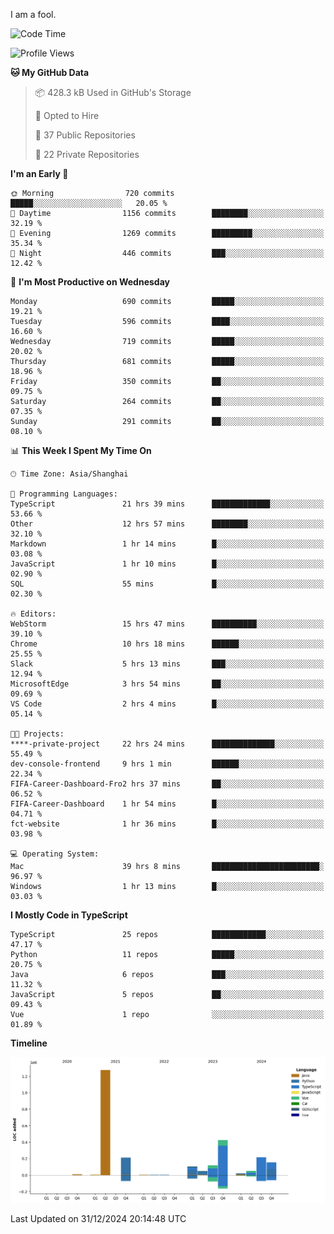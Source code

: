 I am a fool.

<!--START_SECTION:waka-->
![Code Time](http://img.shields.io/badge/Code%20Time-2%2C364%20hrs%2054%20mins-blue)

![Profile Views](http://img.shields.io/badge/Profile%20Views-0-blue)

**🐱 My GitHub Data** 

> 📦 428.3 kB Used in GitHub's Storage 
 > 
> 💼 Opted to Hire
 > 
> 📜 37 Public Repositories 
 > 
> 🔑 22 Private Repositories 
 > 
**I'm an Early 🐤** 

```text
🌞 Morning                720 commits         █████░░░░░░░░░░░░░░░░░░░░   20.05 % 
🌆 Daytime                1156 commits        ████████░░░░░░░░░░░░░░░░░   32.19 % 
🌃 Evening                1269 commits        █████████░░░░░░░░░░░░░░░░   35.34 % 
🌙 Night                  446 commits         ███░░░░░░░░░░░░░░░░░░░░░░   12.42 % 
```
📅 **I'm Most Productive on Wednesday** 

```text
Monday                   690 commits         █████░░░░░░░░░░░░░░░░░░░░   19.21 % 
Tuesday                  596 commits         ████░░░░░░░░░░░░░░░░░░░░░   16.60 % 
Wednesday                719 commits         █████░░░░░░░░░░░░░░░░░░░░   20.02 % 
Thursday                 681 commits         █████░░░░░░░░░░░░░░░░░░░░   18.96 % 
Friday                   350 commits         ██░░░░░░░░░░░░░░░░░░░░░░░   09.75 % 
Saturday                 264 commits         ██░░░░░░░░░░░░░░░░░░░░░░░   07.35 % 
Sunday                   291 commits         ██░░░░░░░░░░░░░░░░░░░░░░░   08.10 % 
```


📊 **This Week I Spent My Time On** 

```text
🕑︎ Time Zone: Asia/Shanghai

💬 Programming Languages: 
TypeScript               21 hrs 39 mins      █████████████░░░░░░░░░░░░   53.66 % 
Other                    12 hrs 57 mins      ████████░░░░░░░░░░░░░░░░░   32.10 % 
Markdown                 1 hr 14 mins        █░░░░░░░░░░░░░░░░░░░░░░░░   03.08 % 
JavaScript               1 hr 10 mins        █░░░░░░░░░░░░░░░░░░░░░░░░   02.90 % 
SQL                      55 mins             █░░░░░░░░░░░░░░░░░░░░░░░░   02.30 % 

🔥 Editors: 
WebStorm                 15 hrs 47 mins      ██████████░░░░░░░░░░░░░░░   39.10 % 
Chrome                   10 hrs 18 mins      ██████░░░░░░░░░░░░░░░░░░░   25.55 % 
Slack                    5 hrs 13 mins       ███░░░░░░░░░░░░░░░░░░░░░░   12.94 % 
MicrosoftEdge            3 hrs 54 mins       ██░░░░░░░░░░░░░░░░░░░░░░░   09.69 % 
VS Code                  2 hrs 4 mins        █░░░░░░░░░░░░░░░░░░░░░░░░   05.14 % 

🐱‍💻 Projects: 
****-private-project     22 hrs 24 mins      ██████████████░░░░░░░░░░░   55.49 % 
dev-console-frontend     9 hrs 1 min         ██████░░░░░░░░░░░░░░░░░░░   22.34 % 
FIFA-Career-Dashboard-Fro2 hrs 37 mins       ██░░░░░░░░░░░░░░░░░░░░░░░   06.52 % 
FIFA-Career-Dashboard    1 hr 54 mins        █░░░░░░░░░░░░░░░░░░░░░░░░   04.71 % 
fct-website              1 hr 36 mins        █░░░░░░░░░░░░░░░░░░░░░░░░   03.98 % 

💻 Operating System: 
Mac                      39 hrs 8 mins       ████████████████████████░   96.97 % 
Windows                  1 hr 13 mins        █░░░░░░░░░░░░░░░░░░░░░░░░   03.03 % 
```

**I Mostly Code in TypeScript** 

```text
TypeScript               25 repos            ████████████░░░░░░░░░░░░░   47.17 % 
Python                   11 repos            █████░░░░░░░░░░░░░░░░░░░░   20.75 % 
Java                     6 repos             ███░░░░░░░░░░░░░░░░░░░░░░   11.32 % 
JavaScript               5 repos             ██░░░░░░░░░░░░░░░░░░░░░░░   09.43 % 
Vue                      1 repo              ░░░░░░░░░░░░░░░░░░░░░░░░░   01.89 % 
```



**Timeline**

![Lines of Code chart](https://raw.githubusercontent.com/VeejaLiu/VeejaLiu/master/assets/bar_graph.png)


 Last Updated on 31/12/2024 20:14:48 UTC
<!--END_SECTION:waka-->
